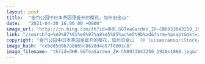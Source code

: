 ```yaml
---
layout: post
title:  "金门公园中日本茶园里盛开的樱花，加州旧金山"
date:   "2021-04-30 16:00:00 +0800"
image_url: "http://cn.bing.com/th?id=OHR.GGTeaGarden_ZH-CN8933043250_1920x1080.jpg&rf=LaDigue_1920x1080.jpg&pid=hp"
link: "/search?q=%e9%87%91%e9%97%a8%e5%85%ac%e5%9b%ad&form=hpcapt&mkt=zh-cn"
copyright: "金门公园中日本茶园里盛开的樱花，加州旧金山  (© luisascanio/iStock/Getty Images)"
image_hash: "cebdd5d0b7a8869c8628d4a57f8801c8"
image_filename: "th?id=OHR.GGTeaGarden_ZH-CN8933043250_1920x1080.jpg&rf=LaDigue_1920x1080.jpg&pid=hp"
---
```

